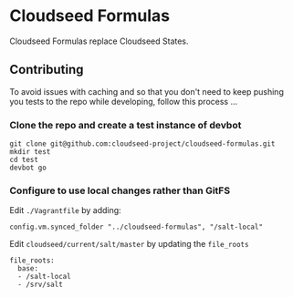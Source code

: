 # Cloudseed Formulas

Cloudseed Formulas replace Cloudseed States.


## Contributing

To avoid issues with caching and so that you don't need to keep pushing you tests to the repo while developing, follow this process ...

### Clone the repo and create a test instance of devbot

```
git clone git@github.com:cloudseed-project/cloudseed-formulas.git
mkdir test
cd test
devbot go
```

### Configure to use local changes rather than GitFS

Edit ```./Vagrantfile``` by adding:

```
config.vm.synced_folder "../cloudseed-formulas", "/salt-local"
```

Edit ```cloudseed/current/salt/master``` by updating the ```file_roots```

```
file_roots:
  base:
  - /salt-local
  - /srv/salt
```